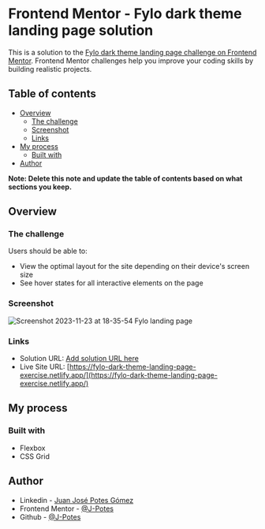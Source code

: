 # Frontend Mentor - Fylo dark theme landing page solution

This is a solution to the [Fylo dark theme landing page challenge on Frontend Mentor](https://www.frontendmentor.io/challenges/fylo-dark-theme-landing-page-5ca5f2d21e82137ec91a50fd). Frontend Mentor challenges help you improve your coding skills by building realistic projects. 

## Table of contents

- [Overview](#overview)
  - [The challenge](#the-challenge)
  - [Screenshot](#screenshot)
  - [Links](#links)
- [My process](#my-process)
  - [Built with](#built-with)
- [Author](#author)

**Note: Delete this note and update the table of contents based on what sections you keep.**

## Overview

### The challenge

Users should be able to:

- View the optimal layout for the site depending on their device's screen size
- See hover states for all interactive elements on the page

### Screenshot

![Screenshot 2023-11-23 at 18-35-54 Fylo landing page](https://github.com/J-Potes/fylo-dark-theme-landing-page/assets/119544731/135ec4b2-c3fe-412e-a58d-2fc4762b8120)

### Links

- Solution URL: [Add solution URL here](https://your-solution-url.com)
- Live Site URL: [https://fylo-dark-theme-landing-page-exercise.netlify.app/](https://fylo-dark-theme-landing-page-exercise.netlify.app/)

## My process

### Built with

- Flexbox
- CSS Grid

## Author

- Linkedin - [Juan José Potes Gómez](https://www.linkedin.com/in/juan-jose-potes-gomez/)
- Frontend Mentor - [@J-Potes](https://www.frontendmentor.io/profile/J-Potes)
- Github - [@J-Potes](https://github.com/J-Potes)

